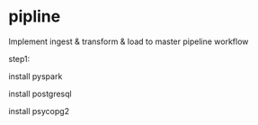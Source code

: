 # pipline
Implement ingest &amp; transform &amp; load to master pipeline workflow

step1:

install pyspark

install postgresql

install psycopg2
